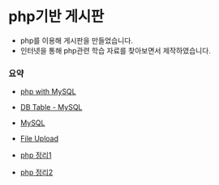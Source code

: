 # php기반 게시판

- php를 이용해 게시판을 만들었습니다.
- 인터넷을 통해 php관련 학습 자료를 찾아보면서 제작하였습니다.



### 요약

- [php with MySQL](readme_folder/PHP_with_MySQL.md)
- [DB Table - MySQL](readme_folder/db_query.md)

- [MySQL](readme_folder/PHP_database.md)
- [File Upload](readme_folder/PHP_file_upload.md)
- [php 정리1](readme_folder/PHP_Documents.md)
- [php 정리2](readme_folder/PHP강의.md)

